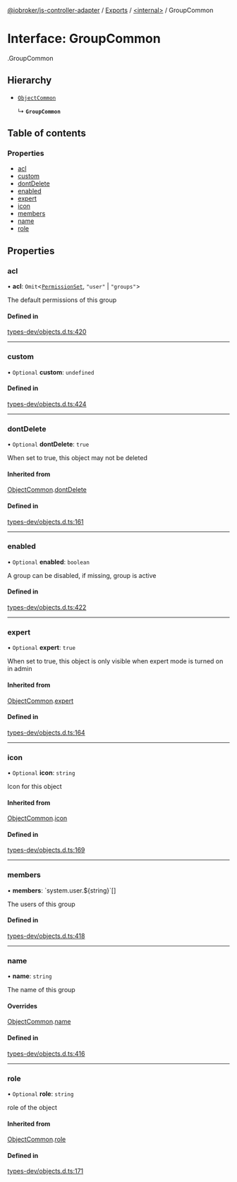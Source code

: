 [@iobroker/js-controller-adapter](../README.md) / [Exports](../modules.md) / [<internal\>](../modules/internal_.md) / GroupCommon

# Interface: GroupCommon

[<internal>](../modules/internal_.md).GroupCommon

## Hierarchy

- [`ObjectCommon`](internal_.ObjectCommon.md)

  ↳ **`GroupCommon`**

## Table of contents

### Properties

- [acl](internal_.GroupCommon.md#acl)
- [custom](internal_.GroupCommon.md#custom)
- [dontDelete](internal_.GroupCommon.md#dontdelete)
- [enabled](internal_.GroupCommon.md#enabled)
- [expert](internal_.GroupCommon.md#expert)
- [icon](internal_.GroupCommon.md#icon)
- [members](internal_.GroupCommon.md#members)
- [name](internal_.GroupCommon.md#name)
- [role](internal_.GroupCommon.md#role)

## Properties

### acl

• **acl**: `Omit`<[`PermissionSet`](internal_.PermissionSet.md), ``"user"`` \| ``"groups"``\>

The default permissions of this group

#### Defined in

[types-dev/objects.d.ts:420](https://github.com/ioBroker/ioBroker.js-controller/blob/46b1734c/packages/types-dev/objects.d.ts#L420)

___

### custom

• `Optional` **custom**: `undefined`

#### Defined in

[types-dev/objects.d.ts:424](https://github.com/ioBroker/ioBroker.js-controller/blob/46b1734c/packages/types-dev/objects.d.ts#L424)

___

### dontDelete

• `Optional` **dontDelete**: ``true``

When set to true, this object may not be deleted

#### Inherited from

[ObjectCommon](internal_.ObjectCommon.md).[dontDelete](internal_.ObjectCommon.md#dontdelete)

#### Defined in

[types-dev/objects.d.ts:161](https://github.com/ioBroker/ioBroker.js-controller/blob/46b1734c/packages/types-dev/objects.d.ts#L161)

___

### enabled

• `Optional` **enabled**: `boolean`

A group can be disabled, if missing, group is active

#### Defined in

[types-dev/objects.d.ts:422](https://github.com/ioBroker/ioBroker.js-controller/blob/46b1734c/packages/types-dev/objects.d.ts#L422)

___

### expert

• `Optional` **expert**: ``true``

When set to true, this object is only visible when expert mode is turned on in admin

#### Inherited from

[ObjectCommon](internal_.ObjectCommon.md).[expert](internal_.ObjectCommon.md#expert)

#### Defined in

[types-dev/objects.d.ts:164](https://github.com/ioBroker/ioBroker.js-controller/blob/46b1734c/packages/types-dev/objects.d.ts#L164)

___

### icon

• `Optional` **icon**: `string`

Icon for this object

#### Inherited from

[ObjectCommon](internal_.ObjectCommon.md).[icon](internal_.ObjectCommon.md#icon)

#### Defined in

[types-dev/objects.d.ts:169](https://github.com/ioBroker/ioBroker.js-controller/blob/46b1734c/packages/types-dev/objects.d.ts#L169)

___

### members

• **members**: \`system.user.${string}\`[]

The users of this group

#### Defined in

[types-dev/objects.d.ts:418](https://github.com/ioBroker/ioBroker.js-controller/blob/46b1734c/packages/types-dev/objects.d.ts#L418)

___

### name

• **name**: `string`

The name of this group

#### Overrides

[ObjectCommon](internal_.ObjectCommon.md).[name](internal_.ObjectCommon.md#name)

#### Defined in

[types-dev/objects.d.ts:416](https://github.com/ioBroker/ioBroker.js-controller/blob/46b1734c/packages/types-dev/objects.d.ts#L416)

___

### role

• `Optional` **role**: `string`

role of the object

#### Inherited from

[ObjectCommon](internal_.ObjectCommon.md).[role](internal_.ObjectCommon.md#role)

#### Defined in

[types-dev/objects.d.ts:171](https://github.com/ioBroker/ioBroker.js-controller/blob/46b1734c/packages/types-dev/objects.d.ts#L171)
